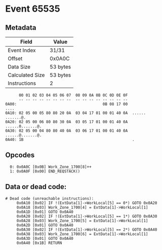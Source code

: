# Event 65535

## Metadata

| Field           | Value    |
|-----------------|----------|
| Event Index     | 31/31    |
| Offset          | 0x0A0C   |
| Data Size       | 53 bytes |
| Calculated Size | 53 bytes |
| Instructions    | 2        |

```
      00 01 02 03 04 05 06 07  08 09 0A 0B 0C 0D 0E 0F
      -- -- -- -- -- -- -- --  -- -- -- -- -- -- -- --
0A00:                                      0B 08 17 00              ....
0A10: 02 05 00 05 80 80 20 0A  03 04 17 01 00 01 40 0A  ...... .......@.
0A20: 02 05 00 06 80 80 30 0A  03 05 17 01 00 01 40 0A  ......0.......@.
0A30: 02 05 00 04 80 80 40 0A  03 06 17 01 00 01 40 0A  ......@.......@.
0A40: 1B                                                .               
```

## Opcodes

```
  0: 0x0A0C [0x0B] Work_Zone_1700[8]++
  1: 0x0A0F [0x00] END_REQSTACK()
```

## Data or dead code:

```
# Dead code (unreachable instructions):
     0x0A10 [0x02] IF !(ExtData[1]->WorkLocal[5] == 0*) GOTO 0x0A20
     0x0A18 [0x03] Work_Zone_1700[4] = ExtData[1]->WorkLocal[1]
     0x0A1D [0x01] GOTO 0x0A40
     0x0A20 [0x02] IF !(ExtData[1]->WorkLocal[5] == 1*) GOTO 0x0A30
     0x0A28 [0x03] Work_Zone_1700[5] = ExtData[1]->WorkLocal[1]
     0x0A2D [0x01] GOTO 0x0A40
     0x0A30 [0x02] IF !(ExtData[1]->WorkLocal[5] == 2*) GOTO 0x0A40
     0x0A38 [0x03] Work_Zone_1700[6] = ExtData[1]->WorkLocal[1]
     0x0A3D [0x01] GOTO 0x0A40
     0x0A40 [0x1B] RETURN
```